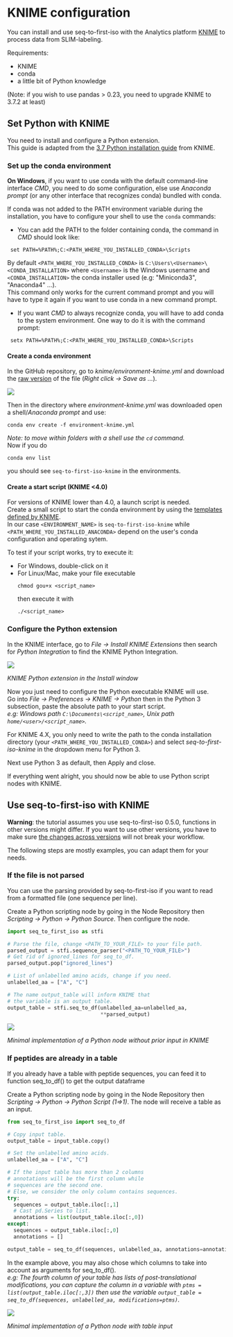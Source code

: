 # KNIME configuration

You can install and use seq-to-first-iso with
the Analytics platform [KNIME](https://docs.knime.com/) to process data from SLIM-labeling.

Requirements:
  - KNIME
  - conda
  - a little bit of Python knowledge

(Note: if you wish to use pandas > 0.23, you need to upgrade KNIME to 3.7.2 at least)


## Set Python with KNIME

You need to install and configure a Python extension.<br>
This guide is adapted from the [3.7 Python installation guide](https://docs.knime.com/2018-12/python_installation_guide/index.html) from KNIME.

### Set up the conda environment

**On Windows**, if you want to use conda with the default command-line interface *CMD*, you need to do some configuration, else use *Anaconda prompt* (or any other interface that recognizes conda) bundled with conda.

If conda was not added to the PATH environment variable during the installation, you have to configure your shell to use the `conda` commands:

- You can add the PATH to the folder containing conda,
the command in *CMD* should look like:

```
 set PATH=%PATH%;C:<PATH_WHERE_YOU_INSTALLED_CONDA>\Scripts
```

By default `<PATH_WHERE_YOU_INSTALLED_CONDA>` is `C:\Users\<Username>\<CONDA_INSTALLATION>` where `<Username>` is the Windows username and `<CONDA_INSTALLATION>` the conda installer used (e.g: "Miniconda3", "Anaconda4" ...).<br>
This command only works for the current command prompt and you will have to type it again if you want to use conda in a new command prompt.

- If you want *CMD* to always recognize conda, you will have to add conda to the system environment. One way to do it is with the command prompt:
```
 setx PATH=%PATH%;C:<PATH_WHERE_YOU_INSTALLED_CONDA>\Scripts
```


#### Create a conda environment

In the GitHub repository, go to *knime/environment-knime.yml* and download the [raw version](https://raw.githubusercontent.com/pierrepo/seq-to-first-iso/master/knime/environment-knime.yml) of the file (*Right click → Save as ...*).

![](img/knime_conda_yaml.png)

Then in the directory where *environment-knime.yml* was downloaded open a shell/*Anaconda prompt* and use:

```shell
conda env create -f environment-knime.yml
```
*Note: to move within folders with a shell use the `cd` command.*<br>
Now if you do

```shell
conda env list
```

you should see `seq-to-first-iso-knime` in the environments.

#### Create a start script (KNIME <4.0)

For versions of KNIME lower than 4.0, a launch script is needed.<br>
Create a small script to start the conda environment by using the [templates defined by KNIME](https://docs.knime.com/2018-12/python_installation_guide/index.html#_creating_a_start_script_for_python).<br>
In our case `<ENVIRONMENT_NAME>` is `seq-to-first-iso-knime` while
`<PATH_WHERE_YOU_INSTALLED_ANACONDA>` depend on the user's conda configuration and operating sytem.

To test if your script works, try to execute it:
- For Windows, double-click on it
- For Linux/Mac, make your file executable
  ```
  chmod gou+x <script_name>
  ```
  then execute it with
  ```
  ./<script_name>
  ```

### Configure the Python extension

In the KNIME interface, go to *File → Install KNIME Extensions*
then search for *Python Integration* to find the KNIME Python Integration.  

![](img/knime_python_integration.png)

*KNIME Python extension in the Install window*

Now you just need to configure the Python executable KNIME will use.<br>
Go into *File → Preferences → KNIME → Python* then in the Python 3 subsection, paste the absolute path to your start script.<br>
*e.g: Windows path `C:\Documents\<script_name>`, Unix path `home/<user>/<script_name>`.* <br>

For KNIME 4.X, you only need to write the path to the conda installation directory (your `<PATH_WHERE_YOU_INSTALLED_CONDA>`) and select *seq-to-first-iso-knime* in the dropdown menu for Python 3.

Next use Python 3 as default, then Apply and close.

If everything went alright, you should now be able to use Python script nodes with KNIME.



## Use seq-to-first-iso with KNIME

**Warning**: the tutorial assumes you use seq-to-first-iso 0.5.0,
functions in other versions might differ. If you want to use other versions, you have to make sure [the changes across versions](https://github.com/pierrepo/seq-to-first-iso/blob/master/CHANGELOG.md) will not break your workflow.

The following steps are mostly examples, you can adapt them for your needs.

### If the file is not parsed

You can use the parsing provided by seq-to-first-iso if you want to read from a formatted file (one sequence per line).

Create a Python scripting node by going in the Node Repository then *Scripting → Python → Python Source*. Then configure the node.

```python
import seq_to_first_iso as stfi

# Parse the file, change <PATH_TO_YOUR_FILE> to your file path.
parsed_output = stfi.sequence_parser("<PATH_TO_YOUR_FILE>")
# Get rid of ignored_lines for seq_to_df.
parsed_output.pop("ignored_lines")

# List of unlabelled amino acids, change if you need.
unlabelled_aa = ["A", "C"]

# The name output_table will inform KNIME that
# the variable is an output table.
output_table = stfi.seq_to_df(unlabelled_aa=unlabelled_aa,
                              **parsed_output)
```

![](img/knime_minimal_python_source.png)

*Minimal implementation of a Python node without prior input in KNIME*

### If peptides are already in a table

If you already have a table with peptide sequences, you can feed it to function seq_to_df() to get the output dataframe

Create a Python scripting node by going in the Node Repository then *Scripting → Python → Python Script (1⇒1)*. The node will receive a table as an input.

```python
from seq_to_first_iso import seq_to_df

# Copy input table.
output_table = input_table.copy()

# Set the unlabelled amino acids.
unlabelled_aa = ["A", "C"]

# If the input table has more than 2 columns
# annotations will be the first column while
# sequences are the second one.
# Else, we consider the only column contains sequences.
try:
  sequences = output_table.iloc[:,1]
  # Cast pd.Series to list.
  annotations = list(output_table.iloc[:,0])
except:
  sequences = output_table.iloc[:,0]
  annotations = []

output_table = seq_to_df(sequences, unlabelled_aa, annotations=annotations)
```

In the example above, you may also chose which columns to take into account as arguments for seq_to_df().<br>
*e.g: The fourth column of your table has lists of post-translational modifications, you can capture the column in a variable with `ptms = list(output_table.iloc[:,3])` then use the variable `output_table = seq_to_df(sequences, unlabelled_aa, modifications=ptms)`.*

![](img/knime_minimal_table_input.png)

*Minimal implementation of a Python node with table input*
